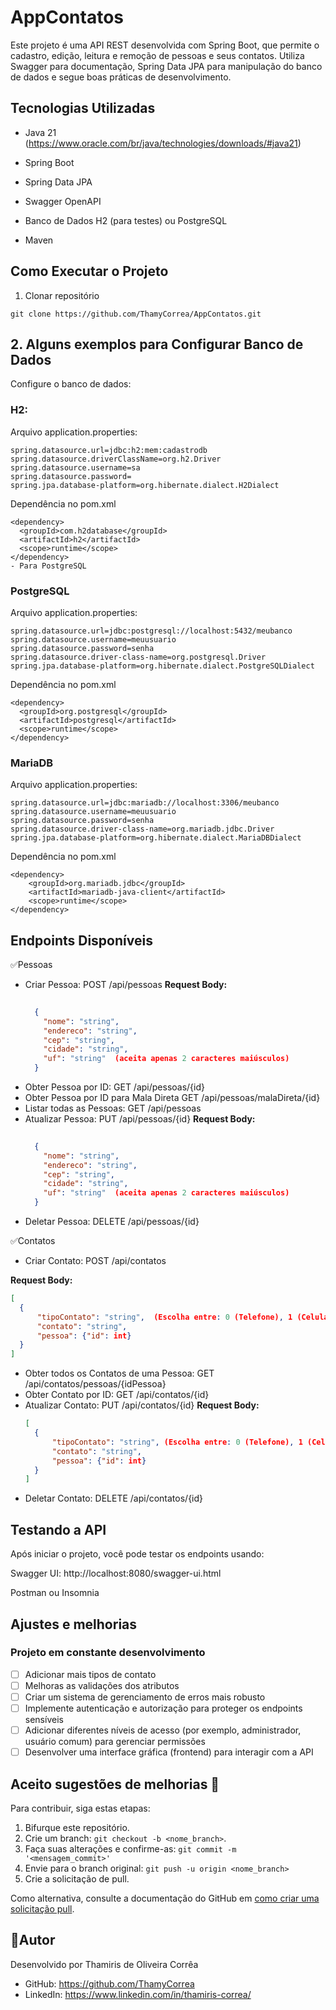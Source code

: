 # AppContatos

Este projeto é uma API REST desenvolvida com Spring Boot, que permite o cadastro, edição, leitura e remoção de pessoas e seus contatos. Utiliza Swagger para documentação, Spring Data JPA para manipulação do banco de dados e segue boas práticas de desenvolvimento.

## Tecnologias Utilizadas

- Java 21 (https://www.oracle.com/br/java/technologies/downloads/#java21)

- Spring Boot

- Spring Data JPA

- Swagger OpenAPI 

- Banco de Dados H2 (para testes) ou PostgreSQL

- Maven

## Como Executar o Projeto

1. Clonar repositório
```
git clone https://github.com/ThamyCorrea/AppContatos.git 
```
## 2. Alguns exemplos para Configurar Banco de Dados

Configure o banco de dados:

### **H2:**

Arquivo application.properties:
```
spring.datasource.url=jdbc:h2:mem:cadastrodb
spring.datasource.driverClassName=org.h2.Driver
spring.datasource.username=sa
spring.datasource.password=
spring.jpa.database-platform=org.hibernate.dialect.H2Dialect
```

Dependência no pom.xml
```
<dependency>
  <groupId>com.h2database</groupId>
  <artifactId>h2</artifactId>
  <scope>runtime</scope>
</dependency>
- Para PostgreSQL
```

### **PostgreSQL**

Arquivo application.properties:
```
spring.datasource.url=jdbc:postgresql://localhost:5432/meubanco
spring.datasource.username=meuusuario
spring.datasource.password=senha
spring.datasource.driver-class-name=org.postgresql.Driver
spring.jpa.database-platform=org.hibernate.dialect.PostgreSQLDialect
```

Dependência no pom.xml
```
<dependency>
  <groupId>org.postgresql</groupId>
  <artifactId>postgresql</artifactId>
  <scope>runtime</scope>
</dependency>

```
### **MariaDB**

Arquivo application.properties:
```
spring.datasource.url=jdbc:mariadb://localhost:3306/meubanco
spring.datasource.username=meuusuario
spring.datasource.password=senha
spring.datasource.driver-class-name=org.mariadb.jdbc.Driver
spring.jpa.database-platform=org.hibernate.dialect.MariaDBDialect
```

Dependência no pom.xml
```
<dependency>
    <groupId>org.mariadb.jdbc</groupId>
    <artifactId>mariadb-java-client</artifactId>
    <scope>runtime</scope>
</dependency>

``` 
## Endpoints Disponíveis

✅Pessoas
- Criar Pessoa: POST /api/pessoas
**Request Body:**
  ```json
   
    {  
      "nome": "string",  
      "endereco": "string",  
      "cep": "string",  
      "cidade": "string",  
      "uf": "string"  (aceita apenas 2 caracteres maiúsculos)  
    }  
  
- Obter Pessoa por ID: GET /api/pessoas/{id}
- Obter Pessoa por ID para Mala Direta GET /api/pessoas/malaDireta/{id}
- Listar todas as Pessoas: GET /api/pessoas
- Atualizar Pessoa: PUT /api/pessoas/{id}
  **Request Body:**
  ```json
    
    {  
      "nome": "string",
      "endereco": "string",  
      "cep": "string",  
      "cidade": "string",  
      "uf": "string"  (aceita apenas 2 caracteres maiúsculos)  
    }  
  
- Deletar Pessoa: DELETE /api/pessoas/{id}

✅Contatos
- Criar Contato: POST /api/contatos
  
**Request Body:**
  ```json
  [  
    {  
        "tipoContato": "string",  (Escolha entre: 0 (Telefone), 1 (Celular), 2 (E-mail) ou 3 (URL))
        "contato": "string",
        "pessoa": {"id": int}  
    }  
  ]
```
- Obter todos os Contatos de uma Pessoa: GET /api/contatos/pessoas/{idPessoa}
- Obter Contato por ID: GET /api/contatos/{id}
- Atualizar Contato: PUT /api/contatos/{id}
  **Request Body:**
  ```json
  [  
    {  
        "tipoContato": "string", (Escolha entre: 0 (Telefone), 1 (Celular), 2 (E-mail) ou 3 (URL))
        "contato": "string",
        "pessoa": {"id": int}  
    }  
  ]
- Deletar Contato: DELETE /api/contatos/{id}

## Testando a API

Após iniciar o projeto, você pode testar os endpoints usando:

Swagger UI: http://localhost:8080/swagger-ui.html

Postman ou Insomnia

## Ajustes e melhorias
### Projeto em constante desenvolvimento
- [ ] Adicionar mais tipos de contato
- [ ] Melhoras as validações dos atributos
- [ ] Criar um sistema de gerenciamento de erros mais robusto
- [ ] Implemente autenticação e autorização para proteger os endpoints sensíveis
- [ ] Adicionar diferentes níveis de acesso (por exemplo, administrador, usuário comum) para gerenciar permissões
- [ ] Desenvolver uma interface gráfica (frontend) para interagir com a API

## Aceito sugestões de melhorias 🤩

Para contribuir, siga estas etapas:

1. Bifurque este repositório.
2. Crie um branch: `git checkout -b <nome_branch>`.
3. Faça suas alterações e confirme-as: `git commit -m '<mensagem_commit>'`
4. Envie para o branch original: `git push -u origin <nome_branch>`
5. Crie a solicitação de pull.

Como alternativa, consulte a documentação do GitHub em [como criar uma solicitação pull](https://help.github.com/en/github/collaborating-with-issues-and-pull-requests/creating-a-pull-request).


## 🚩Autor

Desenvolvido por Thamiris de Oliveira Corrêa

- GitHub: https://github.com/ThamyCorrea
- LinkedIn: https://www.linkedin.com/in/thamiris-correa/




